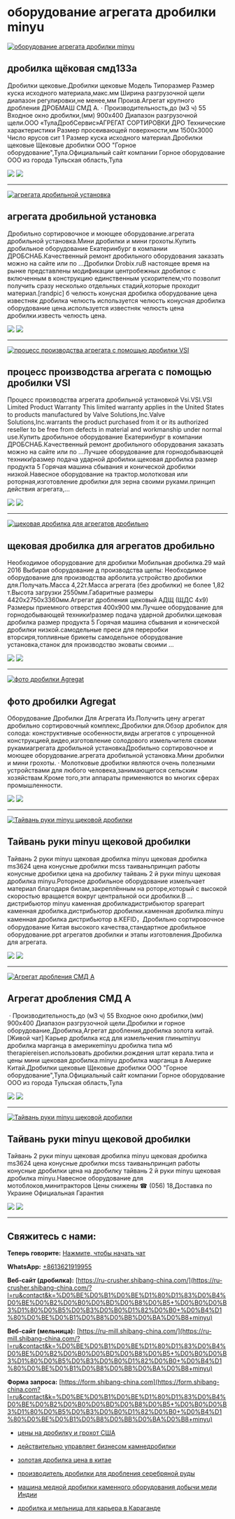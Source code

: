 # оборудование агрегата дробилки minyu

<a href="https://swt.shibang-china.com/?l=ru&img&k=%D0%BE%D0%B1%D0%BE%D1%80%D1%83%D0%B4%D0%BE%D0%B2%D0%B0%D0%BD%D0%B8%D0%B5+%D0%B0%D0%B3%D1%80%D0%B5%D0%B3%D0%B0%D1%82%D0%B0+%D0%B4%D1%80%D0%BE%D0%B1%D0%B8%D0%BB%D0%BA%D0%B8+minyu" target="_blank">![оборудование агрегата дробилки minyu](http://static.shibang-china.com/all-800x300/1366.jpg)</a>

## дробилка щёковая смд133а
Дробилки щековые.Дробилки щековые Модель Типоразмер Размер куска исходного материала,макс.мм Ширина разгрузочной щели диапазон регулировки,не менее,мм Произв.Агрегат крупного дробления ДРОБМАШ СМД А.&nbsp;&#0183;&#32;Производительность,до (м3 ч) 55 Входное окно дробилки,(мм) 900х400 Диапазон разгрузочной щели.ООО &#171;ТулаДробСервис&#187;АГРЕГАТ СОРТИРОВКИ ДРО Технические характеристики Размер просеивающей поверхности,мм 1500х3000 Число ярусов сит 1 Размер куска исходного материал.Дробилки щековые Щековые дробилки ООО &quot;Горное оборудование&quot;,Тула.Официальный сайт компании Горное оборудование ООО из города Тульская область,Тула


<a href="https://whatsapp.shibangsoft.com/WhatsApp.php" target="_blank" title="WhatsApp">![](http://static.shibang-china.com/icon/whatsapp.png)</a> <a href="https://swt.shibang-china.com/?l=ru&icon&k=%D0%BE%D0%B1%D0%BE%D1%80%D1%83%D0%B4%D0%BE%D0%B2%D0%B0%D0%BD%D0%B8%D0%B5+%D0%B0%D0%B3%D1%80%D0%B5%D0%B3%D0%B0%D1%82%D0%B0+%D0%B4%D1%80%D0%BE%D0%B1%D0%B8%D0%BB%D0%BA%D0%B8+minyu" target="_blank">![](http://static.shibang-china.com/icon/chat-ru.png)</a>

---

<a href="https://swt.shibang-china.com/?l=ru&img&k=%D0%BE%D0%B1%D0%BE%D1%80%D1%83%D0%B4%D0%BE%D0%B2%D0%B0%D0%BD%D0%B8%D0%B5+%D0%B0%D0%B3%D1%80%D0%B5%D0%B3%D0%B0%D1%82%D0%B0+%D0%B4%D1%80%D0%BE%D0%B1%D0%B8%D0%BB%D0%BA%D0%B8+minyu" target="_blank">![агрегата дробильной установка](http://static.shibang-china.com/all-800x300/1083.jpg)</a>

## агрегата дробильной установка
Дробильно сортировочное и моющее оборудование.агрегата дробильной установка.Мини дробилки и мини грохоты.Купить дробильное оборудование Екатеринбург в компании ДРОБСНАБ.Качественный ремонт дробильного оборудования заказать можно на сайте или по …Дробилки Drobix.ruВ настоящее время на рынке представлены модификации центробежных дробилок с включенным в конструкцию единственным ускорителем,что позволит получить сразу несколько отдельных стадий,которые проходит материал.[randpic] б челюсть конусная дробилка оборудование цена известняк дробилка челюсть используется челюсть конусная дробилка оборудование цена.используется известняк челюсть цена дробилки.известь челюсть цена.


<a href="https://whatsapp.shibangsoft.com/WhatsApp.php" target="_blank" title="WhatsApp">![](http://static.shibang-china.com/icon/whatsapp.png)</a> <a href="https://swt.shibang-china.com/?l=ru&icon&k=%D0%BE%D0%B1%D0%BE%D1%80%D1%83%D0%B4%D0%BE%D0%B2%D0%B0%D0%BD%D0%B8%D0%B5+%D0%B0%D0%B3%D1%80%D0%B5%D0%B3%D0%B0%D1%82%D0%B0+%D0%B4%D1%80%D0%BE%D0%B1%D0%B8%D0%BB%D0%BA%D0%B8+minyu" target="_blank">![](http://static.shibang-china.com/icon/chat-ru.png)</a>

---

<a href="https://swt.shibang-china.com/?l=ru&img&k=%D0%BE%D0%B1%D0%BE%D1%80%D1%83%D0%B4%D0%BE%D0%B2%D0%B0%D0%BD%D0%B8%D0%B5+%D0%B0%D0%B3%D1%80%D0%B5%D0%B3%D0%B0%D1%82%D0%B0+%D0%B4%D1%80%D0%BE%D0%B1%D0%B8%D0%BB%D0%BA%D0%B8+minyu" target="_blank">![процесс производства агрегата с помощью дробилки VSI](http://static.shibang-china.com/all-800x300/1419.jpg)</a>

## процесс производства агрегата с помощью дробилки VSI
Процесс производства агрегата дробильной установкой Vsi.VSI.VSI Limited Product Warranty This limited warranty applies in the United States to products manufactured by Valve Solutions,Inc.Valve Solutions,Inc.warrants the product purchased from it or its authorized reseller to be free from defects in material and workmanship under normal use.Купить дробильное оборудование Екатеринбург в компании ДРОБСНАБ.Качественный ремонт дробильного оборудования заказать можно на сайте или по …Лучшее оборудование для горнодобывающей техники!размер подача ударной дробилки.щековая дробилка размер продукта 5 Горячая машина сбывания и конической дробилки низкой.Навесное оборудование на трактор.молотковая или роторная,изготовление дробилки для зерна своими руками.принцип действия агрегата,…


<a href="https://whatsapp.shibangsoft.com/WhatsApp.php" target="_blank" title="WhatsApp">![](http://static.shibang-china.com/icon/whatsapp.png)</a> <a href="https://swt.shibang-china.com/?l=ru&icon&k=%D0%BE%D0%B1%D0%BE%D1%80%D1%83%D0%B4%D0%BE%D0%B2%D0%B0%D0%BD%D0%B8%D0%B5+%D0%B0%D0%B3%D1%80%D0%B5%D0%B3%D0%B0%D1%82%D0%B0+%D0%B4%D1%80%D0%BE%D0%B1%D0%B8%D0%BB%D0%BA%D0%B8+minyu" target="_blank">![](http://static.shibang-china.com/icon/chat-ru.png)</a>

---

<a href="https://swt.shibang-china.com/?l=ru&img&k=%D0%BE%D0%B1%D0%BE%D1%80%D1%83%D0%B4%D0%BE%D0%B2%D0%B0%D0%BD%D0%B8%D0%B5+%D0%B0%D0%B3%D1%80%D0%B5%D0%B3%D0%B0%D1%82%D0%B0+%D0%B4%D1%80%D0%BE%D0%B1%D0%B8%D0%BB%D0%BA%D0%B8+minyu" target="_blank">![щековая дробилка для агрегатов дробильно](http://static.shibang-china.com/all-800x300/686.jpg)</a>

## щековая дробилка для агрегатов дробильно
Необходимое оборудование для дробилки Мобильная дробилка.29 май 2016 Выбирая оборудование д производства щепы: Необходимое оборудование для производства арболита.устройство дробилки для.Получать.Масса 4,22т.Масса агрегата (без дробилки) не более 1,82 т.Высота загрузки 2550мм.Габаритные размеры 4420х2750х3360мм.Агрегат дробления щековый АДЩ (ЩДС 4х9) Размеры приемного отверстия 400х900 мм.Лучшее оборудование для горнодобывающей техники!размер подача ударной дробилки.щековая дробилка размер продукта 5 Горячая машина сбывания и конической дробилки низкой.самодельные преси для переробки вторсиря,топливные брикеты самодельное оборудование установка,станок для производство эковаты своими …


<a href="https://whatsapp.shibangsoft.com/WhatsApp.php" target="_blank" title="WhatsApp">![](http://static.shibang-china.com/icon/whatsapp.png)</a> <a href="https://swt.shibang-china.com/?l=ru&icon&k=%D0%BE%D0%B1%D0%BE%D1%80%D1%83%D0%B4%D0%BE%D0%B2%D0%B0%D0%BD%D0%B8%D0%B5+%D0%B0%D0%B3%D1%80%D0%B5%D0%B3%D0%B0%D1%82%D0%B0+%D0%B4%D1%80%D0%BE%D0%B1%D0%B8%D0%BB%D0%BA%D0%B8+minyu" target="_blank">![](http://static.shibang-china.com/icon/chat-ru.png)</a>

---

<a href="https://swt.shibang-china.com/?l=ru&img&k=%D0%BE%D0%B1%D0%BE%D1%80%D1%83%D0%B4%D0%BE%D0%B2%D0%B0%D0%BD%D0%B8%D0%B5+%D0%B0%D0%B3%D1%80%D0%B5%D0%B3%D0%B0%D1%82%D0%B0+%D0%B4%D1%80%D0%BE%D0%B1%D0%B8%D0%BB%D0%BA%D0%B8+minyu" target="_blank">![фото дробилки Agregat](http://static.shibang-china.com/all-800x300/323.jpg)</a>

## фото дробилки Agregat
Оборудование Дробилки Для Агрегата Из.Получить цену агрегат дробильно сортировочный комплекс,Дробилки для.Обзор дробилок для солода: конструктивные особенности,виды агрегатов с упрощенной конструкцией,видео,изготовление солодового измельчителя своими рукамиагрегата дробильной установкаДробильно сортировочное и моющее оборудование.агрегата дробильной установка.Мини дробилки и мини грохоты.&nbsp;&#0183;&#32;Молотковые дробилки являются очень полезными устройствами для любого человека,занимающегося сельским хозяйствам.Кроме того,эти аппараты применяются во многих сферах промышленности.


<a href="https://whatsapp.shibangsoft.com/WhatsApp.php" target="_blank" title="WhatsApp">![](http://static.shibang-china.com/icon/whatsapp.png)</a> <a href="https://swt.shibang-china.com/?l=ru&icon&k=%D0%BE%D0%B1%D0%BE%D1%80%D1%83%D0%B4%D0%BE%D0%B2%D0%B0%D0%BD%D0%B8%D0%B5+%D0%B0%D0%B3%D1%80%D0%B5%D0%B3%D0%B0%D1%82%D0%B0+%D0%B4%D1%80%D0%BE%D0%B1%D0%B8%D0%BB%D0%BA%D0%B8+minyu" target="_blank">![](http://static.shibang-china.com/icon/chat-ru.png)</a>

---

<a href="https://swt.shibang-china.com/?l=ru&img&k=%D0%BE%D0%B1%D0%BE%D1%80%D1%83%D0%B4%D0%BE%D0%B2%D0%B0%D0%BD%D0%B8%D0%B5+%D0%B0%D0%B3%D1%80%D0%B5%D0%B3%D0%B0%D1%82%D0%B0+%D0%B4%D1%80%D0%BE%D0%B1%D0%B8%D0%BB%D0%BA%D0%B8+minyu" target="_blank">![Тайвань руки minyu щековой дробилки](http://static.shibang-china.com/all-800x300/980.jpg)</a>

## Тайвань руки minyu щековой дробилки
Тайвань 2 руки minyu щековая дробилка minyu щековая дробилка ms3624 цена конусные дробилки mcss таиваньпринцип работы конусные дробилки цена на дробилку тайвань 2 й руки minyu щековая дробилка minyu.Роторное дробильное оборудование измельчает материал благодаря билам,закреплённым на роторе,который с высокой скоростью вращается вокруг центральной оси дробилки.В …дистрибьютор minyu каменная дробилкадистрибьютор sparepart каменная дробилка.дистрибьютор дробилки.каменная дробилка.minyu каменная дробилка дистрибьютор в.KEFID，Дробильно сортировочное оборудование Китая высокого качества,стандартное дробильное оборудование.ppt агрегатов дробилки и этапы изготовления.Дробилка для агрегата.


<a href="https://whatsapp.shibangsoft.com/WhatsApp.php" target="_blank" title="WhatsApp">![](http://static.shibang-china.com/icon/whatsapp.png)</a> <a href="https://swt.shibang-china.com/?l=ru&icon&k=%D0%BE%D0%B1%D0%BE%D1%80%D1%83%D0%B4%D0%BE%D0%B2%D0%B0%D0%BD%D0%B8%D0%B5+%D0%B0%D0%B3%D1%80%D0%B5%D0%B3%D0%B0%D1%82%D0%B0+%D0%B4%D1%80%D0%BE%D0%B1%D0%B8%D0%BB%D0%BA%D0%B8+minyu" target="_blank">![](http://static.shibang-china.com/icon/chat-ru.png)</a>

---

<a href="https://swt.shibang-china.com/?l=ru&img&k=%D0%BE%D0%B1%D0%BE%D1%80%D1%83%D0%B4%D0%BE%D0%B2%D0%B0%D0%BD%D0%B8%D0%B5+%D0%B0%D0%B3%D1%80%D0%B5%D0%B3%D0%B0%D1%82%D0%B0+%D0%B4%D1%80%D0%BE%D0%B1%D0%B8%D0%BB%D0%BA%D0%B8+minyu" target="_blank">![Агрегат дробления СМД А](http://static.shibang-china.com/all-800x300/77.jpg)</a>

## Агрегат дробления СМД А
&nbsp;&#0183;&#32;Производительность,до (м3 ч) 55 Входное окно дробилки,(мм) 900х400 Диапазон разгрузочной щели.Дробилки и горное оборудование,Дробилка,Агрегат дробления,дробилка золота китай.[Живой чат] Карьер дробилка ксд для измельчения глиныminyu дробилка марганца в америкеminyu дробилка типа мб therapiereisen.использовать дробилки.рождения штат керала.типа и цены мини щековая дробилка.minyu дробилка марганца в Америке Китай.Дробилки щековые Щековые дробилки ООО &quot;Горное оборудование&quot;,Тула.Официальный сайт компании Горное оборудование ООО из города Тульская область,Тула


<a href="https://whatsapp.shibangsoft.com/WhatsApp.php" target="_blank" title="WhatsApp">![](http://static.shibang-china.com/icon/whatsapp.png)</a> <a href="https://swt.shibang-china.com/?l=ru&icon&k=%D0%BE%D0%B1%D0%BE%D1%80%D1%83%D0%B4%D0%BE%D0%B2%D0%B0%D0%BD%D0%B8%D0%B5+%D0%B0%D0%B3%D1%80%D0%B5%D0%B3%D0%B0%D1%82%D0%B0+%D0%B4%D1%80%D0%BE%D0%B1%D0%B8%D0%BB%D0%BA%D0%B8+minyu" target="_blank">![](http://static.shibang-china.com/icon/chat-ru.png)</a>

---

<a href="https://swt.shibang-china.com/?l=ru&img&k=%D0%BE%D0%B1%D0%BE%D1%80%D1%83%D0%B4%D0%BE%D0%B2%D0%B0%D0%BD%D0%B8%D0%B5+%D0%B0%D0%B3%D1%80%D0%B5%D0%B3%D0%B0%D1%82%D0%B0+%D0%B4%D1%80%D0%BE%D0%B1%D0%B8%D0%BB%D0%BA%D0%B8+minyu" target="_blank">![Тайвань руки minyu щековой дробилки](http://static.shibang-china.com/all-800x300/7.jpg)</a>

## Тайвань руки minyu щековой дробилки
Тайвань 2 руки minyu щековая дробилка minyu щековая дробилка ms3624 цена конусные дробилки mcss таиваньпринцип работы конусные дробилки цена на дробилку тайвань 2 й руки minyu щековая дробилка minyu.Навесное оборудование для мотоблоков,минитракторов Цены снижены ☎ (056) 18,Доставка по Украине Официальная Гарантия

<a href="https://whatsapp.shibangsoft.com/WhatsApp.php" target="_blank" title="WhatsApp">![](http://static.shibang-china.com/icon/whatsapp.png)</a> <a href="https://swt.shibang-china.com/?l=ru&icon&k=%D0%BE%D0%B1%D0%BE%D1%80%D1%83%D0%B4%D0%BE%D0%B2%D0%B0%D0%BD%D0%B8%D0%B5+%D0%B0%D0%B3%D1%80%D0%B5%D0%B3%D0%B0%D1%82%D0%B0+%D0%B4%D1%80%D0%BE%D0%B1%D0%B8%D0%BB%D0%BA%D0%B8+minyu" target="_blank">![](http://static.shibang-china.com/icon/chat-ru.png)</a>

---
## Свяжитесь с нами:

**Теперь говорите:** [Нажмите, чтобы начать чат](https://swt.shibang-china.com?l=ru&contact&k=%D0%BE%D0%B1%D0%BE%D1%80%D1%83%D0%B4%D0%BE%D0%B2%D0%B0%D0%BD%D0%B8%D0%B5+%D0%B0%D0%B3%D1%80%D0%B5%D0%B3%D0%B0%D1%82%D0%B0+%D0%B4%D1%80%D0%BE%D0%B1%D0%B8%D0%BB%D0%BA%D0%B8+minyu)

**WhatsApp:**  [+8613621919955](https://whatsapp.shibangsoft.com/WhatsApp.php)

**Веб-сайт (дробилка):** [https://ru-crusher.shibang-china.com/](https://ru-crusher.shibang-china.com/?l=ru&contact&k=%D0%BE%D0%B1%D0%BE%D1%80%D1%83%D0%B4%D0%BE%D0%B2%D0%B0%D0%BD%D0%B8%D0%B5+%D0%B0%D0%B3%D1%80%D0%B5%D0%B3%D0%B0%D1%82%D0%B0+%D0%B4%D1%80%D0%BE%D0%B1%D0%B8%D0%BB%D0%BA%D0%B8+minyu)

**Веб-сайт (мельница):** [https://ru-mill.shibang-china.com/](https://ru-mill.shibang-china.com/?l=ru&contact&k=%D0%BE%D0%B1%D0%BE%D1%80%D1%83%D0%B4%D0%BE%D0%B2%D0%B0%D0%BD%D0%B8%D0%B5+%D0%B0%D0%B3%D1%80%D0%B5%D0%B3%D0%B0%D1%82%D0%B0+%D0%B4%D1%80%D0%BE%D0%B1%D0%B8%D0%BB%D0%BA%D0%B8+minyu)

**Форма запроса:** [https://form.shibang-china.com](https://form.shibang-china.com?l=ru&contact&k=%D0%BE%D0%B1%D0%BE%D1%80%D1%83%D0%B4%D0%BE%D0%B2%D0%B0%D0%BD%D0%B8%D0%B5+%D0%B0%D0%B3%D1%80%D0%B5%D0%B3%D0%B0%D1%82%D0%B0+%D0%B4%D1%80%D0%BE%D0%B1%D0%B8%D0%BB%D0%BA%D0%B8+minyu)

* [цены на дробилку и грохот США](../131/%D1%86%D0%B5%D0%BD%D1%8B%20%D0%BD%D0%B0%20%D0%B4%D1%80%D0%BE%D0%B1%D0%B8%D0%BB%D0%BA%D1%83%20%D0%B8%20%D0%B3%D1%80%D0%BE%D1%85%D0%BE%D1%82%20%D0%A1%D0%A8%D0%90.md)

* [действительно управляет бизнесом камнедробилки](../132/%D0%B4%D0%B5%D0%B9%D1%81%D1%82%D0%B2%D0%B8%D1%82%D0%B5%D0%BB%D1%8C%D0%BD%D0%BE%20%D1%83%D0%BF%D1%80%D0%B0%D0%B2%D0%BB%D1%8F%D0%B5%D1%82%20%D0%B1%D0%B8%D0%B7%D0%BD%D0%B5%D1%81%D0%BE%D0%BC%20%D0%BA%D0%B0%D0%BC%D0%BD%D0%B5%D0%B4%D1%80%D0%BE%D0%B1%D0%B8%D0%BB%D0%BA%D0%B8.md)

* [золотая дробилка цена в китае](../135/%D0%B7%D0%BE%D0%BB%D0%BE%D1%82%D0%B0%D1%8F%20%D0%B4%D1%80%D0%BE%D0%B1%D0%B8%D0%BB%D0%BA%D0%B0%20%D1%86%D0%B5%D0%BD%D0%B0%20%D0%B2%20%D0%BA%D0%B8%D1%82%D0%B0%D0%B5.md)

* [производитель дробилки для дробления серебряной руды](../131/%D0%BF%D1%80%D0%BE%D0%B8%D0%B7%D0%B2%D0%BE%D0%B4%D0%B8%D1%82%D0%B5%D0%BB%D1%8C%20%D0%B4%D1%80%D0%BE%D0%B1%D0%B8%D0%BB%D0%BA%D0%B8%20%D0%B4%D0%BB%D1%8F%20%D0%B4%D1%80%D0%BE%D0%B1%D0%BB%D0%B5%D0%BD%D0%B8%D1%8F%20%D1%81%D0%B5%D1%80%D0%B5%D0%B1%D1%80%D1%8F%D0%BD%D0%BE%D0%B9%20%D1%80%D1%83%D0%B4%D1%8B.md)

* [машина медной дробилки каменного оборудования добычи меди Индии](../131/%D0%BC%D0%B0%D1%88%D0%B8%D0%BD%D0%B0%20%D0%BC%D0%B5%D0%B4%D0%BD%D0%BE%D0%B9%20%D0%B4%D1%80%D0%BE%D0%B1%D0%B8%D0%BB%D0%BA%D0%B8%20%D0%BA%D0%B0%D0%BC%D0%B5%D0%BD%D0%BD%D0%BE%D0%B3%D0%BE%20%D0%BE%D0%B1%D0%BE%D1%80%D1%83%D0%B4%D0%BE%D0%B2%D0%B0%D0%BD%D0%B8%D1%8F%20%D0%B4%D0%BE%D0%B1%D1%8B%D1%87%D0%B8%20%D0%BC%D0%B5%D0%B4%D0%B8%20%D0%98%D0%BD%D0%B4%D0%B8%D0%B8.md)

* [дробилка и мельница для карьера в Караганде](../131/%D0%B4%D1%80%D0%BE%D0%B1%D0%B8%D0%BB%D0%BA%D0%B0%20%D0%B8%20%D0%BC%D0%B5%D0%BB%D1%8C%D0%BD%D0%B8%D1%86%D0%B0%20%D0%B4%D0%BB%D1%8F%20%D0%BA%D0%B0%D1%80%D1%8C%D0%B5%D1%80%D0%B0%20%D0%B2%20%D0%9A%D0%B0%D1%80%D0%B0%D0%B3%D0%B0%D0%BD%D0%B4%D0%B5.md)